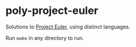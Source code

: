 # poly-project-euler

Solutions to [Project Euler](https://projecteuler.net), using distinct languages.

Run `make` in any directory to run.
